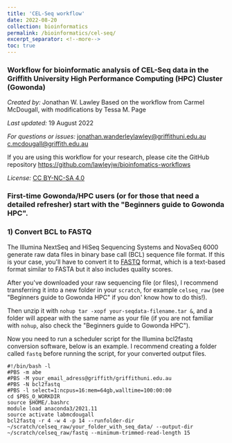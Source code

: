 ```yaml
---
title: 'CEL-Seq workflow'
date: 2022-08-20
collection: bioinformatics
permalink: /bioinformatics/cel-seq/
excerpt_separator: <!--more-->
toc: true
---
```


### Workflow for bioinformatic analysis of CEL-Seq data in the Griffith University High Performance Computing (HPC) Cluster (Gowonda)
<!--more-->
*Created by:* Jonathan W. Lawley
Based on the workflow from Carmel McDougall, with modifications by Tessa M. Page

*Last updated:* 19 August 2022

*For questions or issues:*
jonathan.wanderleylawley@griffithuni.edu.au
c.mcdougall@griffith.edu.au

If you are using this workflow for your research, please cite the GitHub repository https://github.com/lawleyjw/bioinfomatics-workflows

*License:* [CC BY-NC-SA 4.0](https://creativecommons.org/licenses/by-nc-sa/4.0/)

### First-time Gowonda/HPC users (or for those that need a detailed refresher) start with the "Beginners guide to Gowonda HPC".

### 1) Convert BCL to FASTQ

The Illumina NextSeq and HiSeq Sequencing Systems and NovaSeq 6000 generate raw data files in binary base call (BCL) sequence file format. If this is your case, you'll have to convert it to [FASTQ](https://en.wikipedia.org/wiki/FASTQ_format) format, which is a text-based format similar to FASTA but it also includes quality scores.

After you've downloaded your raw sequencing file (or files), I recommend transferring it into a new folder in your `scratch`, for example `celseq_raw` (see "Beginners guide to Gowonda HPC" if you don' know how to do this!).

Then unzip it with `nohup tar -xopf your-seqdata-filename.tar &`, and a folder will appear with the same name as your file (if you are not familiar with `nohup`, also check the "Beginners guide to Gowonda HPC").

Now you need to run a scheduler script for the Illumina bcl2fastq conversion software, below is an example. I recommend creating a folder called `fastq` before running the script, for your converted output files.
```
#!/bin/bash -l
#PBS -m abe
#PBS -M your_email_adress@griffith/griffithuni.edu.au
#PBS -N bcl2fastq
#PBS -l select=1:ncpus=16:mem=64gb,walltime=100:00:00
cd $PBS_O_WORKDIR
source $HOME/.bashrc
module load anaconda3/2021.11
source activate labmcdougall
bcl2fastq -r 4 -w 4 -p 14 --runfolder-dir ~/scratch/celseq_raw/your_folder_with_seq_data/ --output-dir ~/scratch/celseq_raw/fastq --minimum-trimmed-read-length 15 
```







